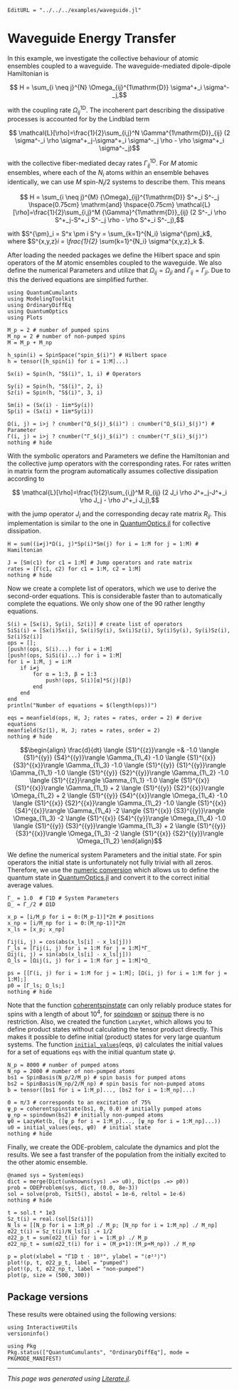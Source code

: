 ```@meta
EditURL = "../../../examples/waveguide.jl"
```

# Waveguide Energy Transfer

In this example, we investigate the collective behaviour of atomic ensembles coupled to a waveguide. The waveguide-mediated dipole-dipole Hamiltonian is
```math
    H = \sum_{i \neq j}^{N} \Omega_{ij}^{1\mathrm{D}} \sigma^+_i \sigma^-_j,
```
with the coupling rate $\Omega^{1\mathrm{D}}_{ij}$.
The incoherent part describing the dissipative processes is accounted for by the Lindblad term
```math
    \mathcal{L}[\rho]=\frac{1}{2}\sum_{i,j}^N \Gamma^{1\mathrm{D}}_{ij} (2 \sigma^-_i \rho \sigma^+_j-\sigma^+_i \sigma^-_j \rho - \rho \sigma^+_i \sigma^-_j)
```
with the collective fiber-mediated decay rates $\Gamma^{1\mathrm{D}}_{ij}$. For $M$ atomic ensembles, where each of the $N_i$ atoms within an ensemble behaves identically, we can use $M$ spin-$N_i/2$ systems to describe them. This means
```math
    H = \sum_{i \neq j}^{M} {\Omega}_{ij}^{1\mathrm{D}} S^+_i S^-_j \hspace{0.75cm} \mathrm{and} \hspace{0.75cm} \mathcal{L}[\rho]=\frac{1}{2}\sum_{i,j}^M {\Gamma}^{1\mathrm{D}}_{ij} (2 S^-_i \rho S^+_j-S^+_i S^-_j \rho - \rho S^+_i S^-_j),
```
with $S^{\pm}_i = S^x \pm i S^y = \sum_{k=1}^{N_i} \sigma^{\pm}_k$, where $S^{x,y,z}_i = \frac{1}{2} \sum_{k=1}^{N_i} \sigma^{x,y,z}_k $.

After loading the needed packages we define the Hilbert space and spin operators of the $M$ atomic ensembles coupled to the waveguide. We also define the numerical Parameters and utilize that $\Omega_{ij} = \Omega_{ji}$ and $\Gamma_{ij} = \Gamma_{ji}$. Due to this the derived equations are simplified further.

````@example waveguide
using QuantumCumulants
using ModelingToolkit
using OrdinaryDiffEq
using QuantumOptics
using Plots

M_p = 2 # number of pumped spins
M_np = 2 # number of non-pumped spins
M = M_p + M_np

h_spin(i) = SpinSpace("spin_$(i)") # Hilbert space
h = tensor([h_spin(i) for i = 1:M]...)

Sx(i) = Spin(h, "S$(i)", 1, i) # Operators

Sy(i) = Spin(h, "S$(i)", 2, i)
Sz(i) = Spin(h, "S$(i)", 3, i)

Sm(i) = (Sx(i) - 1im*Sy(i))
Sp(i) = (Sx(i) + 1im*Sy(i))

Ω(i, j) = i>j ? cnumber("Ω_$(j)_$(i)") : cnumber("Ω_$(i)_$(j)") # Parameter
Γ(i, j) = i>j ? cnumber("Γ_$(j)_$(i)") : cnumber("Γ_$(i)_$(j)")
nothing # hide
````

With the symbolic operators and Parameters we define the Hamiltonian and the collective jump operators with the corresponding rates. For rates written in matrix form the program automatically assumes collective dissipation according to
```math
    \mathcal{L}[\rho]=\frac{1}{2}\sum_{i,j}^M R_{ij} (2 J_i \rho J^+_j-J^+_i \rho J_j - \rho J^+_i J_j),
```
with the jump operator $J_i$ and the corresponding decay rate matrix $R_{ij}$. This implementation is similar to the one in [QuantumOptics.jl](https://docs.qojulia.org/timeevolution/master/) for collective dissipation.

````@example waveguide
H = sum((i≠j)*Ω(i, j)*Sp(i)*Sm(j) for i = 1:M for j = 1:M) # Hamiltonian

J = [Sm(c1) for c1 = 1:M] # Jump operators and rate matrix
rates = [Γ(c1, c2) for c1 = 1:M, c2 = 1:M]
nothing # hide
````

Now we create a complete list of operators, which we use to derive the second-order equations. This is considerable faster than to automatically complete the equations. We only show one of the 90 rather lengthy equations.

````@example waveguide
S(i) = [Sx(i), Sy(i), Sz(i)] # create list of operators
SiSi(i) = [Sx(i)Sx(i), Sx(i)Sy(i), Sx(i)Sz(i), Sy(i)Sy(i), Sy(i)Sz(i), Sz(i)Sz(i)]
ops = [];
[push!(ops, S(i)...) for i = 1:M]
[push!(ops, SiSi(i)...) for i = 1:M]
for i = 1:M, j = i:M
    if i≠j
        for α = 1:3, β = 1:3
            push!(ops, S(i)[α]*S(j)[β])
        end
    end
end
println("Number of equations = $(length(ops))")

eqs = meanfield(ops, H, J; rates = rates, order = 2) # derive equations
meanfield(Sz(1), H, J; rates = rates, order = 2)
nothing # hide
````

```math
\begin{align}
\frac{d}{dt} \langle {S1}^{{z}}\rangle  =& -1.0 \langle {S1}^{{y}}  {S4}^{{y}}\rangle  \Gamma_{1\_4} -1.0 \langle {S1}^{{x}}  {S3}^{{x}}\rangle  \Gamma_{1\_3} -1.0 \langle {S1}^{{y}}  {S1}^{{y}}\rangle  \Gamma_{1\_1} -1.0 \langle {S1}^{{y}}  {S2}^{{y}}\rangle  \Gamma_{1\_2} -1.0 \langle {S1}^{{z}}\rangle  \Gamma_{1\_1} -1.0 \langle {S1}^{{x}}  {S1}^{{x}}\rangle  \Gamma_{1\_1} + 2 \langle {S1}^{{y}}  {S2}^{{x}}\rangle  \Omega_{1\_2} + 2 \langle {S1}^{{y}}  {S4}^{{x}}\rangle  \Omega_{1\_4} -1.0 \langle {S1}^{{x}}  {S2}^{{x}}\rangle  \Gamma_{1\_2} -1.0 \langle {S1}^{{x}}  {S4}^{{x}}\rangle  \Gamma_{1\_4} -2 \langle {S1}^{{x}}  {S3}^{{y}}\rangle  \Omega_{1\_3} -2 \langle {S1}^{{x}}  {S4}^{{y}}\rangle  \Omega_{1\_4} -1.0 \langle {S1}^{{y}}  {S3}^{{y}}\rangle  \Gamma_{1\_3} + 2 \langle {S1}^{{y}}  {S3}^{{x}}\rangle  \Omega_{1\_3} -2 \langle {S1}^{{x}}  {S2}^{{y}}\rangle  \Omega_{1\_2}
\end{align}
```

We define the numerical system Parameters and the initial state. For spin operators the initial state is unfortunately not fully trivial with all zeros. Therefore, we use the [numeric conversion](https://qojulia.github.io/QuantumCumulants.jl/stable/implementation/#Numeric-averages-and-conversion) which allows us to define the quantum state in [QuantumOptics.jl](https://docs.qojulia.org/quantumobjects/states/) and convert it to the correct initial average values.

````@example waveguide
Γ_ = 1.0  # Γ1D # System Parameters
Ω_ = Γ_/2 # Ω1D

x_p = [i/M_p for i = 0:(M_p-1)]*2π # positions
x_np = [i/M_np for i = 0:(M_np-1)]*2π
x_ls = [x_p; x_np]

Γij(i, j) = cos(abs(x_ls[i] - x_ls[j]))
Γ_ls = [Γij(i, j) for i = 1:M for j = 1:M]*Γ_
Ωij(i, j) = sin(abs(x_ls[i] - x_ls[j]))
Ω_ls = [Ωij(i, j) for i = 1:M for j = 1:M]*Ω_

ps = [[Γ(i, j) for i = 1:M for j = 1:M]; [Ω(i, j) for i = 1:M for j = 1:M];]
p0 = [Γ_ls; Ω_ls;]
nothing # hide
````

Note that the function [coherentspinstate](https://docs.qojulia.org/api/#QuantumOpticsBase.coherentspinstate) can only reliably produce states for spins with a length of about $10^4$, for [spindown](https://docs.qojulia.org/api/#QuantumOpticsBase.spindown) or [spinup](https://docs.qojulia.org/api/#QuantumOpticsBase.spinup) there is no restriction. Also, we created the function `LazyKet`, which allows you to define product states without calculating the tensor product directly. This makes it possible to define initial (product) states for very large quantum systems. The function [`initial_values`](@ref)(eqs, $\psi$) calculates the initial values for a set of equations `eqs` with the initial quantum state $\psi$.

````@example waveguide
N_p = 8000 # number of pumped atoms
N_np = 2000 # number of non-pumped atoms
bs1 = SpinBasis(N_p/2/M_p) # spin basis for pumped atoms
bs2 = SpinBasis(N_np/2/M_np) # spin basis for non-pumped atoms
b = tensor([bs1 for i = 1:M_p]..., [bs2 for i = 1:M_np]...)

Θ = π/3 # corresponds to an excitation of 75%
ψ_p = coherentspinstate(bs1, Θ, 0.0) # initially pumped atoms
ψ_np = spindown(bs2) # initially non-pumped atoms
ψ0 = LazyKet(b, ([ψ_p for i = 1:M_p]..., [ψ_np for i = 1:M_np]...))
u0 = initial_values(eqs, ψ0)  # initial state
nothing # hide
````

Finally, we create the ODE-problem, calculate the dynamics and plot the results. We see a fast transfer of the population from the initially excited to the other atomic ensemble.

````@example waveguide
@named sys = System(eqs)
dict = merge(Dict(unknowns(sys) .=> u0), Dict(ps .=> p0))
prob = ODEProblem(sys, dict, (0.0, 8e-3))
sol = solve(prob, Tsit5(), abstol = 1e-6, reltol = 1e-6)
nothing # hide
````

````@example waveguide
t = sol.t * 1e3
Sz_t(i) = real.(sol[Sz(i)])
N_ls = [[N_p for i = 1:M_p] ./ M_p; [N_np for i = 1:M_np] ./ M_np]
σ22_t(i) = Sz_t(i)/N_ls[i] .+ 1/2
σ22_p_t = sum(σ22_t(i) for i = 1:M_p) ./ M_p
σ22_np_t = sum(σ22_t(i) for i = (M_p+1):(M_p+M_np)) ./ M_np

p = plot(xlabel = "Γ1D t ⋅ 10³", ylabel = "⟨σ²²⟩")
plot!(p, t, σ22_p_t, label = "pumped")
plot!(p, t, σ22_np_t, label = "non-pumped")
plot(p, size = (500, 300))
````

## Package versions

These results were obtained using the following versions:

````@example waveguide
using InteractiveUtils
versioninfo()

using Pkg
Pkg.status(["QuantumCumulants", "OrdinaryDiffEq"], mode = PKGMODE_MANIFEST)
````

---

*This page was generated using [Literate.jl](https://github.com/fredrikekre/Literate.jl).*

